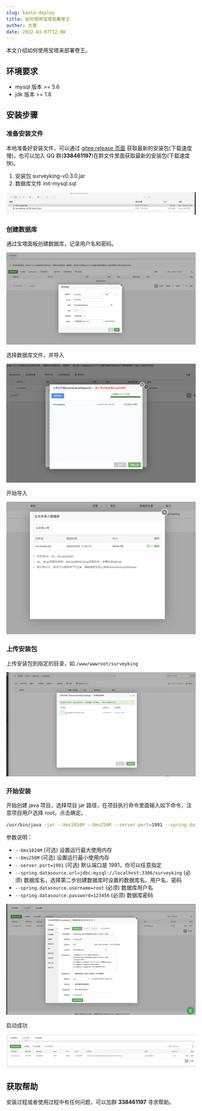 ```yaml
---
slug: baota-deploy
title: 如何使用宝塔部署卷王
author: 大黄
date: 2022-03-07T12:00
---
```

本文介绍如何使用宝塔来部署卷王。

## 环境要求

- mysql 版本 >= 5.6
- jdk 版本 >= 1.8

## 安装步骤

### 准备安装文件

本地准备好安装文件，可以通过 [gitee release 页面](https://gitee.com/surveyking/surveyking/releases) 获取最新的安装包(下载速度慢)，也可以加入 QQ 群(**338461197**)在群文件里面获取最新的安装包(下载速度快)。

1. 安装包 surveyking-v0.3.0.jar
2. 数据库文件 init-mysql.sql

![bt1](../static/img/bt-1.jpg)

### 创建数据库

通过宝塔面板创建数据库，记录用户名和密码。

![bt2](../static/img/bt-2.jpg)

选择数据库文件，并导入

![bt3](../static/img/bt-3.jpg)

开始导入

![bt4](../static/img/bt-4.jpg)

### 上传安装包

上传安装包到指定的目录，如 `/www/wwwroot/surveyking`

![bt5](../static/img/bt-5.jpg)

### 开始安装

开始创建 java 项目，选择项目 jar 路径，在项目执行命令里面输入如下命令，注意项目用户选择 root，点击确定。

```bash
/usr/bin/java -jar --Xmx1024M --Xms256M --server.port=1991 --spring.datasource.url=jdbc:mysql://localhost:3306/surveyking --spring.datasource.username=surveyking --spring.datasource.password=123456
```

参数说明：

- `--Xmx1024M` (可选) 设置运行最大使用内存
- `--Xms256M` (可选)  设置运行最小使用内存
- `--server.port=1991` (可选) 默认端口是 1991，你可以任意指定
- `--spring.datasource.url=jdbc:mysql://localhost:3306/surveyking` (必须) 数据库名，选择第二步创建数据库时设置的数据库名、用户名、密码
- `--spring.datasource.username=root` (必须) 数据库用户名
- `--spring.datasource.password=123456` (必须) 数据库密码

![bt6](../static/img/bt-6.jpg)

启动成功

![bt7](../static/img/bt-7.jpg)

## 获取帮助

安装过程或者使用过程中有任何问题，可以加群 **338461197** 寻求帮助。
